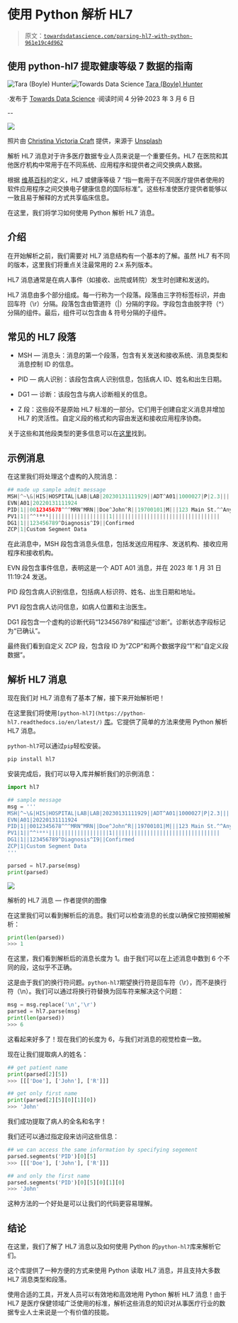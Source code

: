 # 使用 Python 解析 HL7

> 原文：[`towardsdatascience.com/parsing-hl7-with-python-961e19c4d962`](https://towardsdatascience.com/parsing-hl7-with-python-961e19c4d962)

## 使用 python-hl7 提取健康等级 7 数据的指南

[](https://medium.com/@terrah27?source=post_page-----961e19c4d962--------------------------------)![Tara (Boyle) Hunter](https://medium.com/@terrah27?source=post_page-----961e19c4d962--------------------------------)[](https://towardsdatascience.com/?source=post_page-----961e19c4d962--------------------------------)![Towards Data Science](https://towardsdatascience.com/?source=post_page-----961e19c4d962--------------------------------) [Tara (Boyle) Hunter](https://medium.com/@terrah27?source=post_page-----961e19c4d962--------------------------------)

·发布于 [Towards Data Science](https://towardsdatascience.com/?source=post_page-----961e19c4d962--------------------------------) ·阅读时间 4 分钟·2023 年 3 月 6 日

--

![](img/0d69d501b5083c1b37d8376348218dd6.png)

照片由 [Christina Victoria Craft](https://unsplash.com/@victoriabcphotographer?utm_source=unsplash&utm_medium=referral&utm_content=creditCopyText) 提供，来源于 [Unsplash](https://unsplash.com/s/photos/medical?utm_source=unsplash&utm_medium=referral&utm_content=creditCopyText)

解析 HL7 消息对于许多医疗数据专业人员来说是一个重要任务。HL7 在医院和其他医疗机构中常用于在不同系统、应用程序和提供者之间交换病人数据。

根据 [维基百科](https://en.wikipedia.org/wiki/Health_Level_7)的定义，HL7 或健康等级 7 “指一套用于在不同医疗提供者使用的软件应用程序之间交换电子健康信息的国际标准”。这些标准使医疗提供者能够以一致且易于解释的方式共享临床信息。

在这里，我们将学习如何使用 Python 解析 HL7 消息。

## 介绍

在开始解析之前，我们需要对 HL7 消息结构有一个基本的了解。虽然 HL7 有不同的版本，这里我们将重点关注最常用的 2.x 系列版本。

HL7 消息通常是在病人事件（如接收、出院或转院）发生时创建和发送的。

HL7 消息由多个部分组成。每一行称为一个段落。段落由三字符标签标识，并由回车符（\r）分隔。段落包含由管道符（|）分隔的字段。字段包含由脱字符（^）分隔的组件。最后，组件可以包含由 & 符号分隔的子组件。

## 常见的 HL7 段落

+   MSH — 消息头：消息的第一个段落，包含有关发送和接收系统、消息类型和消息控制 ID 的信息。

+   PID — 病人识别：该段包含病人识别信息，包括病人 ID、姓名和出生日期。

+   DG1 — 诊断：该段包含与病人诊断相关的信息。

+   Z 段：这些段不是原始 HL7 标准的一部分。它们用于创建自定义消息并增加 HL7 的灵活性。自定义段的格式和内容由发送和接收应用程序协商。

关于这些和其他段类型的更多信息可以在[这里](https://hl7-definition.caristix.com/v2/HL7v2.5.1/Segments)找到。

## 示例消息

在这里我们将处理这个虚构的入院消息：

```py
## made up sample admit message
MSH|^~\&|HIS|HOSPITAL|LAB|LAB|20230131111929||ADT^A01|1000027|P|2.3||||
EVN|A01|20220131111924
PID|1||0012345678^^^MRN^MRN||Doe^John^R||19700101|M|||123 Main St.^^Anytown^CA⁹¹²³⁴^USA|||||||||||||||||||||
PV1|1||^^¹⁰⁰¹|||||||||||||||||||1||||||||||||||||||||||||||||||||||
DG1|1||123456789^Diagnosis^I9||Confirmed
ZCP|1|Custom Segment Data
```

在此消息中，MSH 段包含消息头信息，包括发送应用程序、发送机构、接收应用程序和接收机构。

EVN 段包含事件信息，表明这是一个 ADT A01 消息，并在 2023 年 1 月 31 日 11:19:24 发送。

PID 段包含病人识别信息，包括病人标识符、姓名、出生日期和地址。

PV1 段包含病人访问信息，如病人位置和主治医生。

DG1 段包含一个虚构的诊断代码“123456789”和描述“诊断”。诊断状态字段标记为“已确认”。

最终我们看到自定义 ZCP 段，包含段 ID 为“ZCP”和两个数据字段“1”和“自定义段数据”。

## 解析 HL7 消息

现在我们对 HL7 消息有了基本了解，接下来开始解析吧！

在这里我们将使用`[python-hl7](https://python-hl7.readthedocs.io/en/latest/)` [库](https://python-hl7.readthedocs.io/en/latest/)。它提供了简单的方法来使用 Python 解析 HL7 消息。

`python-hl7`可以通过`pip`轻松安装。

```py
pip install hl7 
```

安装完成后，我们可以导入库并解析我们的示例消息：

```py
import hl7

## sample message
msg = '''
MSH|^~\&|HIS|HOSPITAL|LAB|LAB|20230131111929||ADT^A01|1000027|P|2.3||||
EVN|A01|20220131111924
PID|1||0012345678^^^MRN^MRN||Doe^John^R||19700101|M|||123 Main St.^^Anytown^CA⁹¹²³⁴^USA|||||||||||||||||||||
PV1|1||^^¹⁰⁰¹|||||||||||||||||||1||||||||||||||||||||||||||||||||||
DG1|1||123456789^Diagnosis^I9||Confirmed
ZCP|1|Custom Segment Data
'''

parsed = hl7.parse(msg)
print(parsed)
```

![](img/e844389e207dcb2dec03958110b36720.png)

解析的 HL7 消息 — 作者提供的图像

在这里我们可以看到解析后的消息。我们可以检查消息的长度以确保它按预期被解析：

```py
print(len(parsed))
>>> 1
```

在这里，我们看到解析后的消息长度为 1。由于我们可以在上述消息中数到 6 个不同的段，这似乎不正确。

这是由于我们的换行符问题。`python-hl7`期望换行符是回车符（\r），而不是换行符（\n）。我们可以通过将换行符替换为回车符来解决这个问题：

```py
msg = msg.replace('\n','\r')
parsed = hl7.parse(msg)
print(len(parsed))
>>> 6
```

这看起来好多了！现在我们的长度为 6，与我们对消息的视觉检查一致。

现在让我们提取病人的姓名：

```py
## get patient name
print(parsed[2][5])
>>> [[['Doe'], ['John'], ['R']]]

## get only first name
print(parsed[2][5][0][1][0])
>>> 'John'
```

我们成功提取了病人的全名和名字！

我们还可以通过指定段来访问这些信息：

```py
## we can access the same information by specifying segement
parsed.segments('PID')[0][5]
>>> [[['Doe'], ['John'], ['R']]]

## and only the first name
parsed.segments('PID')[0][5][0][1][0]
>>> 'John'
```

这种方法的一个好处是可以让我们的代码更容易理解。

## 结论

在这里，我们了解了 HL7 消息以及如何使用 Python 的`python-hl7`库来解析它们。

这个库提供了一种方便的方式来使用 Python 读取 HL7 消息，并且支持大多数 HL7 消息类型和段落。

使用合适的工具，开发人员可以有效地和高效地用 Python 解析 HL7 消息！由于 HL7 是医疗保健领域广泛使用的标准，解析这些消息的知识对从事医疗行业的数据专业人士来说是一个有价值的技能。
